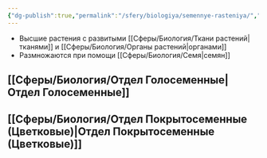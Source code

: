 ```yaml
---
{"dg-publish":true,"permalink":"/sfery/biologiya/semennye-rasteniya/","tags":["Ботаника"]}
---
```


- Высшие растения с развитыми [[Сферы/Биология/Ткани растений\|тканями]] и [[Сферы/Биология/Органы растений\|органами]]
- Размножаются при помощи [[Сферы/Биология/Семя\|семян]]
## [[Сферы/Биология/Отдел Голосеменные\|Отдел Голосеменные]]
## [[Сферы/Биология/Отдел Покрытосеменные (Цветковые)\|Отдел Покрытосеменные (Цветковые)]] 